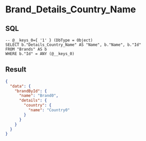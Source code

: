 # Brand_Details_Country_Name

## SQL

```text
-- @__keys_0={ '1' } (DbType = Object)
SELECT b."Details_Country_Name" AS "Name", b."Name", b."Id"
FROM "Brands" AS b
WHERE b."Id" = ANY (@__keys_0)
```

## Result

```json
{
  "data": {
    "brandById": {
      "name": "Brand0",
      "details": {
        "country": {
          "name": "Country0"
        }
      }
    }
  }
}
```

